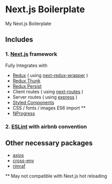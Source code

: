 # Next.js Boilerplate

My Next.js Boilerplate

## Includes

### 1. [Next.js](https://github.com/zeit/next.js) framework

Fully Integrates with

* [Redux](https://github.com/reactjs/redux) ( using [next-redux-wrapper](https://github.com/kirill-konshin/next-redux-wrapper) )
* [Redux Thunk](https://github.com/gaearon/redux-thunk)
* [Redux Persist](https://github.com/rt2zz/redux-persist)
* Client routes ( using [next-routes](https://github.com/fridays/next-routes) )
* Server routes ( using [express](https://github.com/expressjs/express) )
* [Styled Components](https://github.com/styled-components/styled-components)
* CSS / fonts / images ES6 import **
* [NProgress](https://github.com/rstacruz/nprogress)

### 2. [ESLint](https://github.com/eslint/eslint) with airbnb convention

## Other necessary packages

* [axios](https://github.com/axios/axios)
* [cross-env](https://github.com/kentcdodds/cross-env)
* [rimraf](https://github.com/isaacs/rimraf)

\*\* May not compatible with Next.js hot reloading
